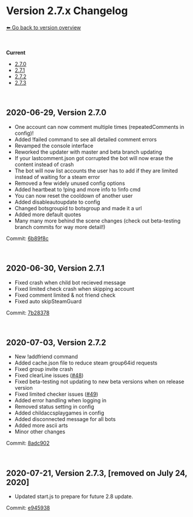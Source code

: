 # Version 2.7.x Changelog
[⬅️ Go back to version overview](../version_changelogs.md)

&nbsp;

**Current**  
- [2.7.0](#2.7.0)
- [2.7.1](#2.7.1)
- [2.7.2](#2.7.2)
- [2.7.3](#2.7.3)
  
&nbsp;

<a id="2.7.0"></a>

## 2020-06-29, Version 2.7.0
- One account can now comment multiple times (repeatedComments in config)!
- Added !failed command to see all detailed comment errors
- Revamped the console interface
- Reworked the updater with master and beta branch updating
- If your lastcomment.json got corrupted the bot will now erase the content instead of crash
- The bot will now list accounts the user has to add if they are limited instead of waiting for a steam error
- Removed a few widely unused config options
- Added heartbeat to !ping and more info to !info cmd
- You can now reset the cooldown of another user
- Added disableautoupdate to config
- Changed botsgroupid to botsgroup and made it a url
- Added more default quotes
- Many many more behind the scene changes (check out beta-testing branch commits for way more detail!)

Commit: [6b89f8c](https://github.com/HerrEurobeat/steam-comment-service-bot/commit/6b89f8c)

&nbsp;

<a id="2.7.1"></a>

## **2020-06-30, Version 2.7.1**
- Fixed crash when child bot recieved message
- Fixed limited check crash when skipping account
- Fixed comment limited & not friend check
- Fixed auto skipSteamGuard

Commit: [7b28378](https://github.com/HerrEurobeat/steam-comment-service-bot/commit/7b28378)

&nbsp;

<a id="2.7.2"></a>

## **2020-07-03, Version 2.7.2**
- New !addfriend command
- Added cache.json file to reduce steam group64id requests
- Fixed group invite crash
- Fixed clearLine issues ([#48](https://github.com/HerrEurobeat/steam-comment-service-bot/issues/48))
- Fixed beta-testing not updating to new beta versions when on release version
- Fixed limited checker issues ([#49](https://github.com/HerrEurobeat/steam-comment-service-bot/issues/49))
- Added error handling when logging in
- Removed status setting in config
- Added childaccsplaygames in config
- Added disconnected message for all bots
- Added more ascii arts
- Minor other changes

Commit: [8adc902](https://github.com/HerrEurobeat/steam-comment-service-bot/commit/8adc902)

&nbsp;

<a id="2.7.3"></a>

## **2020-07-21, Version 2.7.3**, [removed on July 24, 2020] 
- Updated start.js to prepare for future 2.8 update.

Commit: [e945938](https://github.com/HerrEurobeat/steam-comment-service-bot/commit/e945938)